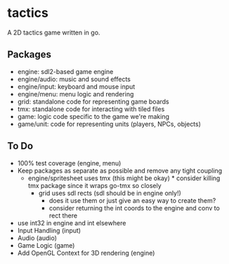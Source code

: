 # tactics

A 2D tactics game written in go.

## Packages

* engine: sdl2-based game engine
* engine/audio: music and sound effects
* engine/input: keyboard and mouse input
* engine/menu: menu logic and rendering
* grid: standalone code for representing game boards
* tmx: standalone code for interacting with tiled files
* game: logic code specific to the game we're making
* game/unit: code for representing units (players, NPCs, objects)

## To Do

* 100% test coverage (engine, menu)
* Keep packages as separate as possible and remove any tight coupling
  * engine/spritesheet uses tmx (this might be okay)
		* consider killing tmx package since it wraps go-tmx so closely
	* grid uses sdl rects (sdl should be in engine only!)
		* does it use them or just give an easy way to create them?
		* consider returning the int coords to the engine and conv to rect there
* use int32 in engine and int elsewhere
* Input Handling (input)
* Audio (audio)
* Game Logic (game)
* Add OpenGL Context for 3D rendering (engine)
